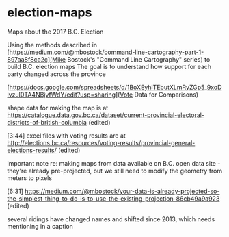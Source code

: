 # election-maps
Maps about the 2017 B.C. Election

Using the methods described in [https://medium.com/@mbostock/command-line-cartography-part-1-897aa8f8ca2c](Mike Bostock's "Command Line Cartography" series) to build B.C. election maps
The goal is to understand how support for each party changed across the province

[https://docs.google.com/spreadsheets/d/1BoXEyhiTEbutXLmRyZGp5_9xoDivzuI0TA4NBjvfWdY/edit?usp=sharing](Vote Data for Comparisons)

shape data for making the map is at https://catalogue.data.gov.bc.ca/dataset/current-provincial-electoral-districts-of-british-columbia (edited)


[3:44] 
excel files with voting results are at http://elections.bc.ca/resources/voting-results/provincial-general-elections-results/ (edited)

important note re: making maps from data available on B.C. open data site - they're already pre-projected, but we still need to modify the geometry from meters to pixels


[6:31] 
https://medium.com/@mbostock/your-data-is-already-projected-so-the-simplest-thing-to-do-is-to-use-the-existing-projection-86cb49a9a923 (edited)

several ridings have changed names and shifted since 2013, which needs mentioning in a caption
